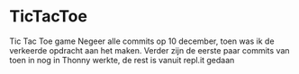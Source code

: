 # TicTacToe
Tic Tac Toe game
Negeer alle commits op 10 december, toen was ik de verkeerde opdracht aan het maken.
Verder zijn de eerste paar commits van toen in nog in Thonny werkte, de rest is vanuit repl.it gedaan
